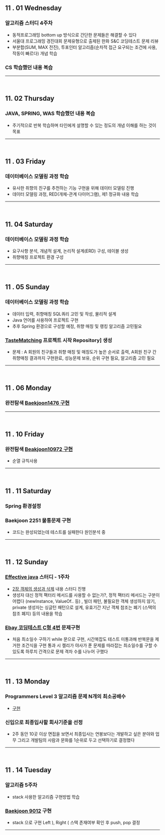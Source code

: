 
## 11 . 01 Wednesday

### 알고리즘 스터디 4주차

+ 동적프로그래밍 bottom up 방식으로 간단한 문제들은 해결할 수 있다
+ 서울대 프로그래밍 경진대회 문제유형으로 출제된 한화 S&C 코딩테스트 문제 리뷰
+ 부분합(SUM, MAX 전진), 투포인터 알고리즘(순차적 접근 요구되는 조건에 사용, 작동이 빠르다) 개념 학습

### CS 학습했던 내용 복습

---
<br>

## 11. 02 Thursday

### JAVA, SPRING, WAS 학습했던 내용 복습

+ 주기적으로 반복 학습하며 타인에게 설명할 수 있는 정도의 개념 이해를 하는 것이 목표

---
<br>

## 11 . 03 Friday

### 데이터베이스 모델링 과정 학습

+ 유사한 취향의 친구를 추천하는 기능 구현을 위해 데이터 모델링 진행
+ 데이터 모델링 과정, RED(개체-관계 다이어그램), 제1 정규화 내용 학습

---
<br>

## 11. 04 Saturday

### 데이터베이스 모델링 과정 학습

+ 요구사항 분석, 개념적 설계, 논리적 설계(ERD) 구성, 테이블 생성
+ 취향매칭 프로젝트 환경 구성

---
<br>

## 11 . 05 Sunday

### 데이터베이스 모델링 과정 학습

+ 데이터 입력, 취향매칭 SQL쿼리 고민 및 작성, 물리적 설계
+ Java 언어를 사용하여 프로젝트 구현
+ 추후 Spring 환경으로 구성할 예정, 취향 매칭 및 랭킹 알고리즘 고민필요

### [TasteMatching](https://github.com/nttejun/TasteMatching/tree/master/Project) 프로젝트 시작 Repository] 생성

+ 문제 : A 회원의 친구들과 취향 매칭 및 매칭도가 높은 순서로 출력, A회원 친구 간 취향매칭 결과까지 구현완료, 성능문제 보유, 순위 구현 필요, 알고리즘 고민 필요

---
<br>

## 11 . 06 Monday

### 완전탐색 [Baekjoon1476 구현](https://github.com/nttejun/algorithm-euler/blob/master/euler/src/resolve/Baekjoon1476.java)

---
<br>

## 11 . 10 Friday

### 완전탐색 [Beakjoon10972 구현](https://github.com/nttejun/algorithm-euler/blob/master/euler/src/resolve/Baekjoon10972.java)

+ 순열 규칙사용

---
<br>

## 11 . 11 Saturday

### Spring 환경설정

### Baekjoon 2251 물통문제 구현

+ 코드는 완성되었는데 테스트를 실패한다 원인분석 중

---
<br>

## 11 . 12 Sunday

### [Effective java](https://github.com/enjoy-java/enjoy-effective-java) 스터디 - 1주차

+ [2장 객체의 생성과 삭제](https://github.com/enjoy-java/enjoy-effective-java/blob/master/2%EC%9E%A5_%EA%B0%9D%EC%B2%B4%EC%9D%98%EC%83%9D%EC%84%B1%EA%B3%BC%EC%82%AD%EC%A0%9C.md) 내용 스터디 진행
+ 생성자 대신 정적 팩터리 메서드를 사용할 수 없는가?, 정적 팩터리 메서드는 구분이 어렵다 (newInstance, ValueOf.. 등) , 빌더 패턴, 불필요한 객체 생성하지 않기, private 생성자는 싱글턴 패턴으로 설계, 유효기간 지난 객체 참조는 폐기 (스택의 참조 폐지) 등의 내용을 학습

### [Ebay 코딩테스트 C형 4번](https://github.com/nttejun/algorithm-euler/blob/master/euler/src/resolve/Ebay4.java) 문제구현

+ 처음 최소일수 구하기 while 문으로 구현, 시간복잡도 테스트 미통과해 반복문을 제거한 조건식을 구현 통과 시 켈리가 야사가 푼 문제를 따라잡는 최소일수를 구할 수 있도록 하루치 간격으로 문제 격차 수를 나누어 구했다

---
<br>

## 11 . 13 Monday

### Programmers Level 3 알고리즘 문제 N개의 최소공배수

+ [구현](https://github.com/nttejun/algorithm-euler/blob/master/euler/src/resolve/NLeastCommonNumber.java)

### 신입으로 최종입사할 회사기준을 선정

+ 2주 동안 10곳 이상 면접을 보면서 최종입사는 연봉보다는 개발하고 싶은 분야와 업무 그리고 개발팀의 사람과 문화를 1순위로 두고 선택하기로 결정했다

---
<br>

## 11 . 14 Tuesday

### 알고리즘 5주차

+ stack 사용한 알고리즘 구현방법 학습

### [Baekjoon 9012](https://github.com/nttejun/algorithm-euler/blob/master/euler/src/resolve/Baekjoon9012.java) 구현

+ stack 으로 구현 Left ), Right ( 스택 존재여부 확인 후 push, pop 결정

---
<br>